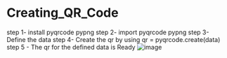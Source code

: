 # Creating_QR_Code

step 1- install pyqrcode pypng
step 2- import pyqrcode pypng
step 3- Define the data 
step 4- Create the qr by using 
         qr = pyqrcode.create(data)
step 5 - The qr for the defined data is Ready 
![image](https://github.com/user-attachments/assets/63f64f45-1da2-4415-a932-13d6f91b7376)
